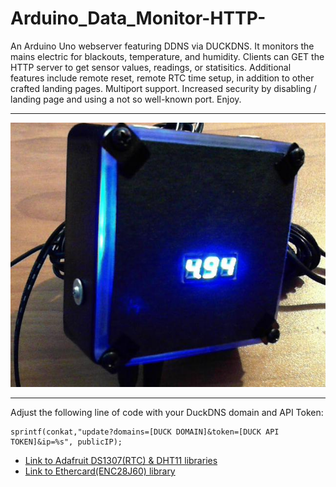 # Arduino_Data_Monitor-HTTP-
An Arduino Uno webserver featuring DDNS via DUCKDNS. It monitors the mains electric for blackouts, temperature, and humidity. Clients can GET the HTTP server to get sensor values, readings, or statisitics. Additional features include remote reset, remote RTC time setup, in addition to other crafted landing pages. Multiport support. Increased security by disabling / landing page and using a not so well-known port. Enjoy.

<hr>
<p align="center">
  <img src="https://github.com/datguy-dev/Arduino_Data_Monitor-HTTP-/blob/master/vGmDDx7.jpg" title="Main Window">
</p>
<hr>

Adjust the following line of code with your DuckDNS domain and API Token:
```
sprintf(conkat,"update?domains=[DUCK DOMAIN]&token=[DUCK API TOKEN]&ip=%s", publicIP);
```
* [Link to Adafruit DS1307(RTC) & DHT11 libraries](https://github.com/adafruit)
* [Link to Ethercard(ENC28J60) library](https://github.com/jcw/ethercard)
